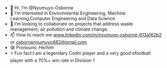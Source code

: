- 👋 Hi, I’m @Nyumuyo-Osborne
- 👀 I’m interested in Environmental Engineering, Machine Learning,Computer Engineering and Data Science
- 💞️ I’m looking to collaborate on projects that address waste management, air pollution and climate change.
- 📫 How to reach me www.linkedin.com/in/nyumuyo-osborne-613a162b2 or osbornenyumuyo482@gmail.com
- 😄 Pronouns: He/him
- ⚡ Fun fact:I am a legendary Codm player and a very good efootball player with a 70%+ win rate in Division 1

<!---
Nyumuyo-Osborne/Nyumuyo-Osborne is a ✨ special ✨ repository because its `README.md` (this file) appears on your GitHub profile.
You can click the Preview link to take a look at your changes.
--->
